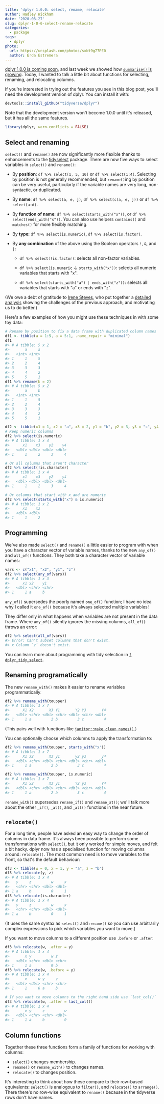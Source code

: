 ```yaml
---
title: 'dplyr 1.0.0: select, rename, relocate'
author: Hadley Wickham
date: '2020-03-27'
slug: dplyr-1-0-0-select-rename-relocate
categories:
  - package
tags:
  - dplyr
photo:
  url: https://unsplash.com/photos/sxNt9g77PE0
  author: Erda Estremera
---
```




[dplyr 1.0.0 is coming soon](https://www.tidyverse.org/blog/2020/03/dplyr-1-0-0-is-coming-soon/), and last week we showed how [`summarise()` is growing](https://www.tidyverse.org/blog/2020/03/dplyr-1-0-0-summarise/). Today, I wanted to talk a little bit about functions for selecting, renaming, and relocating columns.

If you're interested in trying out the features you see in this blog post, you'll need the development version of dplyr. You can install it with:


```r
devtools::install_github("tidyverse/dplyr")
```

Note that the development version won't become 1.0.0 until it's released, but it has all the same features.


```r
library(dplyr, warn.conflicts = FALSE)
```

## Select and renaming

`select()` and `rename()` are now significantly more flexible thanks to enhancements to the [tidyselect](https://tidyselect.r-lib.org/) package. There are now five ways to select variables in `select()` and `rename()`:

* By **position**: `df %>% select(1, 5, 10)` or `df %>% select(1:4)`.
  Selecting by position is not generally recommended, but `rename()`ing
  by position can be very useful, particularly if the variable names are 
  very long, non-syntactic, or duplicated.
 
* By **name**: `df %>% select(a, e, j)`, `df %>% select(c(a, e, j))` or 
  `df %>% select(a:d)`.

* By **function of name**: `df %>% select(starts_with("x"))`, or
  `df %>% select(ends_with("s"))`. You can also use helpers `contains()`
  and `matches()` for more flexibly matching.

* By **type**: `df %>% select(is.numeric)`, `df %>% select(is.factor)`.

* By **any combination** of the above using the Boolean operators `!`, `&`, and `|`:

    * `df %>% select(!is.factor)`: selects all non-factor variables.
    
    * `df %>% select(is.numeric & starts_with("x"))`: selects all
      numeric variables that starts with "x".
      
    * `df %>% select(starts_with("a") | ends_with("z"))`: selects all
      variables that starts with "a" or ends with "z".

(We owe a debt of gratitude to [Irene Steves](http://irene.rbind.io/), who put together a [detailed analysis](https://gist.github.com/isteves/afb7ac5a3b185f600d7f130d99142174) showing the challenges of the previous approach, and motivating us to do better.)

Here's a few examples of how you might use these techniques in with some toy data:


```r
# Rename by position to fix a data frame with duplicated column names
df1 <- tibble(a = 1:5, a = 5:1, .name_repair = "minimal")
df1
#> # A tibble: 5 x 2
#>       a     a
#>   <int> <int>
#> 1     1     5
#> 2     2     4
#> 3     3     3
#> 4     4     2
#> 5     5     1
df1 %>% rename(b = 2)
#> # A tibble: 5 x 2
#>       a     b
#>   <int> <int>
#> 1     1     5
#> 2     2     4
#> 3     3     3
#> 4     4     2
#> 5     5     1

df2 <- tibble(x1 = 1, x2 = "a", x3 = 2, y1 = "b", y2 = 3, y3 = "c", y4 = 4)
# Keep numeric columns
df2 %>% select(is.numeric)
#> # A tibble: 1 x 4
#>      x1    x3    y2    y4
#>   <dbl> <dbl> <dbl> <dbl>
#> 1     1     2     3     4

# Or all columns that aren't character
df2 %>% select(!is.character)
#> # A tibble: 1 x 4
#>      x1    x3    y2    y4
#>   <dbl> <dbl> <dbl> <dbl>
#> 1     1     2     3     4

# Or columns that start with x and are numeric
df2 %>% select(starts_with("x") & is.numeric)
#> # A tibble: 1 x 2
#>      x1    x3
#>   <dbl> <dbl>
#> 1     1     2
```

## Programming

We've also made `select()` and `rename()` a little easier to program with when you have a character vector of variable names, thanks to the new `any_of()` and `all_of()` functions. They both take a character vector of variable names:


```r
vars <- c("x1", "x2", "y1", "z")
df2 %>% select(any_of(vars))
#> # A tibble: 1 x 3
#>      x1 x2    y1   
#>   <dbl> <chr> <chr>
#> 1     1 a     b
```
`any_of()` supersedes the poorly named `one_of()` function; I have no idea why I called it `one_of()` because it's always selected multiple variables!

They differ only in what happens when variables are not present in the data frame. Where `any_of()` silently ignores the missing columns, `all_of()` throws an error:


```r
df2 %>% select(all_of(vars))
#> Error: Can't subset columns that don't exist.
#> x Column `z` doesn't exist.
```

You can learn more about programming with tidy selection in [`?dplyr_tidy_select`](https://dplyr.tidyverse.org/dev/reference/dplyr_tidy_select.html). 

## Renaming programatically

The new `rename_with()` makes it easier to rename variables programmatically:


```r
df2 %>% rename_with(toupper)
#> # A tibble: 1 x 7
#>      X1 X2       X3 Y1       Y2 Y3       Y4
#>   <dbl> <chr> <dbl> <chr> <dbl> <chr> <dbl>
#> 1     1 a         2 b         3 c         4
```
(This pairs well with functions like [`janitor::make_clean_names()`](http://sfirke.github.io/janitor/reference/make_clean_names.html).)

You can optionally choose which columns to apply the transformation to:


```r
df2 %>% rename_with(toupper, starts_with("x"))
#> # A tibble: 1 x 7
#>      X1 X2       X3 y1       y2 y3       y4
#>   <dbl> <chr> <dbl> <chr> <dbl> <chr> <dbl>
#> 1     1 a         2 b         3 c         4

df2 %>% rename_with(toupper, is.numeric)
#> # A tibble: 1 x 7
#>      X1 x2       X3 y1       Y2 y3       Y4
#>   <dbl> <chr> <dbl> <chr> <dbl> <chr> <dbl>
#> 1     1 a         2 b         3 c         4
```
`rename_with()` supersedes `rename_if()` and `rename_at()`; we'll talk more about the other `_if()`, `_at()`, and `_all()` functions in the near future.

## `relocate()`

For a long time, people have asked an easy way to change the order of columns in data frame. It's always been possible to perform some transformations with `select()`, but it only worked for simple moves, and felt a bit hacky. dplyr now has a specialised function for moving columns around: `relocate()`. The most common need is to move variables to the front, so that's the default behaviour:


```r
df3 <- tibble(w = 0, x = 1, y = "a", z = "b")
df3 %>% relocate(y, z)
#> # A tibble: 1 x 4
#>   y     z         w     x
#>   <chr> <chr> <dbl> <dbl>
#> 1 a     b         0     1
df3 %>% relocate(is.character)
#> # A tibble: 1 x 4
#>   y     z         w     x
#>   <chr> <chr> <dbl> <dbl>
#> 1 a     b         0     1
```

(It uses the same syntax as `select()` and `rename()` so you can use arbitrarily complex expressions to pick which variables you want to move.)

If you want to move columns to a different position use `.before` or `.after`:


```r
df3 %>% relocate(w, .after = y)
#> # A tibble: 1 x 4
#>       x y         w z    
#>   <dbl> <chr> <dbl> <chr>
#> 1     1 a         0 b
df3 %>% relocate(w, .before = y)
#> # A tibble: 1 x 4
#>       x     w y     z    
#>   <dbl> <dbl> <chr> <chr>
#> 1     1     0 a     b

# If you want to move columns to the right hand side use `last_col()`
df3 %>% relocate(w, .after = last_col())
#> # A tibble: 1 x 4
#>       x y     z         w
#>   <dbl> <chr> <chr> <dbl>
#> 1     1 a     b         0
```

## Column functions

Together these three functions form a family of functions for working with columns:

* `select()` changes membership.
* `rename()` or `rename_with()` to changes names.
* `relocate()` to changes position.

It's interesting to think about how these compare to their row-based equivalents:
 `select()` is analogous to `filter()`, and `relocate()` to `arrange()`. There there's no row-wise equivalent to `rename()` because in the tidyverse rows don't have names.
